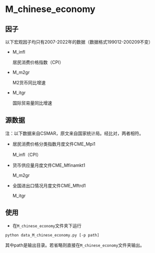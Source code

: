 # M_chinese_economy

## 因子

以下宏观因子均只有2007-2022年的数据（数据格式199012-200209不变）

- M_infl

  居民消费价格指数（CPI）

- M_m2gr

  M2货币同比增速

- M_itgr

  国际贸易量同比增速



## 源数据

注：以下数据来自CSMAR，原文来自国家统计局。经比对，两者相符。

- 居民消费价格分类指数月度文件CME_Mpi1

  M_infl（CPI）

- 货币供应量月度文件CME_Mfinamkt1

  M_m2gr

- 全国进出口情况月度文件CME_Mftrd1

  M_itgr

  


## 使用

- 在`M_chinese_economy`文件夹下运行

```
python data_M_chinese_economy.py [-p path]
```

其中path是输出目录。若省略则直接在`M_chinese_economy`文件夹输出。


